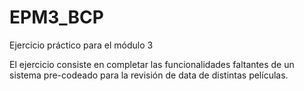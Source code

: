 # EPM3_BCP
Ejercicio práctico para el módulo 3 

El ejercicio consiste en completar las funcionalidades faltantes de un sistema pre-codeado para  la revisión de data de distintas películas.
